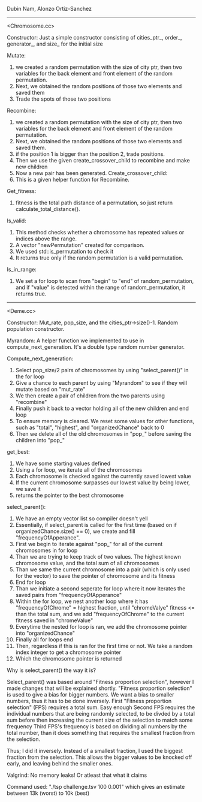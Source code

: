 Dubin Nam, Alonzo Ortiz-Sanchez

---------------------------------------------------------------------------------------------------- 

<Chromosome.cc>

Constructor:
Just a simple constructor consisting of cities_ptr_, order_, generator_, and size_ for the initial size

Mutate: 
1. we created a random permutation with the size of city ptr, then two variables for the back 
   element and front element of the random permutation. 
2. Next, we obtained the random positions of those two elements and saved them
3. Trade the spots of those two positions

Recombine:
1. we created a random permutation with the size of city ptr, then two variables for the back 
   element and front element of the random permutation. 
2. Next, we obtained the random positions of those two elements and saved them.
3. if the position 1 is bigger than the position 2, trade positions.
4. Then we use the given create_crossover_child to recombine and make new children
5. Now a new pair has been generated. 
Create_crossover_child:
1. This is a given helper function for Recombine.

Get_fitness: 
1. fitness is the total path distance of a permutation, so just return calculate_total_distance().

Is_valid:
1. This method checks whether a chromosome has repeated values or indices above the range. 
2. A vector "newPermutation" created for comparison. 
3. We used std::is_permutation to check it 
4. It returns true only if the random permutation is a valid permutation.

Is_in_range:
1. We set a for loop to scan from "begin" to "end" of random_permutation, and if "value" is detected within the range of random_permutation, it returns true.

----------------------------------------------------------------------------------------------------
<Deme.cc>

Constructor:
Mut_rate, pop_size, and the cities_ptr->size()-1.
Random population constructor.

Myrandom:
A helper function we implemented to use in compute_next_generation. It's a double type random number generator.

Compute_next_generation:
1. Select pop_size/2 pairs of chromosomes by using "select_parent()" in the for loop
2. Give a chance to each parent by using "Myrandom" to see if they will mutate based on "mut_rate"
3. We then create a pair of children from the two parents using "recombine"
4. Finally push it back to a vector holding all of the new children and end loop
5. To ensure memory is cleared. We reset some values for other functions, such as "total", "highest", and "organizedChance" back to 0
6. Then we delete all of the old chromosomes in "pop_" before saving the children into "pop_"

get_best:
1. We have some starting values defined
2. Using a for loop, we iterate all of the chromosomes
3. Each chromosome is checked against the currently saved lowest value
4. If the current chromosome surpasses our lowest value by being lower, we save it
5. returns the pointer to the best chromosome

select_parent():
1. We have an empty vector list so compiler doesn't yell
2. Essentially, if select_parent is called for the first time (based on if organizedChance.size() == 0), we create and fill "frequencyOfApperance".
3. First we begin to iterate against "pop_" for all of the current chromosomes in for loop
4. Than we are trying to keep track of two values. The highest known chromosome value, and the total sum of all chromosomes
5. Than we same the current chromosome into a pair (which is only used for the vector) to save the pointer of chromosome and its fitness
6. End for loop
7. Than we initiate a second seperate for loop where it now iterates the saved pairs from "frequencyOfApperance"
8. Within the for loop, we nest another loop where it has "frequencyOfChrome" = highest fraction, until "chromeValye" fitness <= than the total sum, and we add "frequencyOfChrome" to the current fitness saved in "chromeValue"
9. Everytime the nested for loop is ran, we add the chromosome pointer into "organizedChance"
10. Finally all for loops end
11. Then, regardless if this is ran for the first time or not. We take a random index integer to get a chromosome pointer
12. Which the chromosome pointer is returned

Why is select_parent() the way it is?

Select_parent() was based around "Fitness proportion selection", however I made changes that will be explained shortly.
"Fitness proportion selection" is used to give a bias for bigger numbers. We want a bias to smaller numbers, thus it has to be done inversely.
First "Fitness proportion selection" (FPS) requires a total sum. Easy enough
Second FPS requires the individual numbers that are being randomly selected, to be divded by a total sum before then increasing the current size of the selection to match some frequency
Third FPS's frequency is based on dividing all numbers by the total number, than it does something that requires the smallest fraction from the selection.

Thus; I did it inversely. Instead of a smallest fraction, I used the biggest fraction from the selection.
This allows the bigger values to be knocked off early, and leaving behind the smaller ones.

Valgrind: No memory leaks! Or atleast that what it claims

Command used: "./tsp challenge.tsv 100 0.001" which gives an estimate between 13k (worst) to 10k (best)
